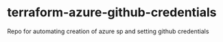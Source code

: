 # terraform-azure-github-credentials
Repo for automating creation of azure sp and setting github credentials
